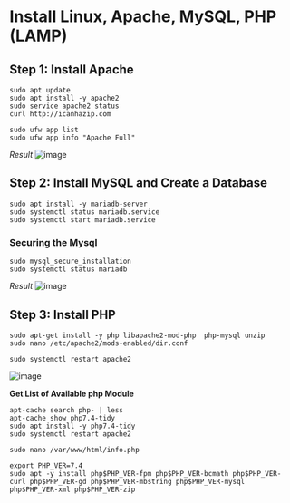# Install Linux, Apache, MySQL, PHP (LAMP)

## Step 1: Install Apache
```
sudo apt update
sudo apt install -y apache2
sudo service apache2 status
curl http://icanhazip.com

sudo ufw app list
sudo ufw app info "Apache Full"

```
_Result_
![image](https://user-images.githubusercontent.com/111234771/212993547-4f48ef40-b32c-441e-88e5-295677da30f5.png)


## Step 2: Install MySQL and Create a Database

```
sudo apt install -y mariadb-server
sudo systemctl status mariadb.service
sudo systemctl start mariadb.service
```

### Securing the Mysql
```
sudo mysql_secure_installation
sudo systemctl status mariadb
```
_Result_
![image](https://user-images.githubusercontent.com/111234771/212994455-a3735eb4-36cb-41bd-a0db-fa3979699b4b.png)

## Step 3: Install PHP

```
sudo apt-get install -y php libapache2-mod-php  php-mysql unzip
sudo nano /etc/apache2/mods-enabled/dir.conf

sudo systemctl restart apache2
```
![image](https://user-images.githubusercontent.com/111234771/212996152-2b054363-3721-4fb7-b3c5-c2c00cf800f2.png)

**Get List of Available php Module**
```
apt-cache search php- | less
apt-cache show php7.4-tidy
sudo apt install -y php7.4-tidy
sudo systemctl restart apache2
```

```
sudo nano /var/www/html/info.php
```
```
export PHP_VER=7.4
sudo apt -y install php$PHP_VER-fpm php$PHP_VER-bcmath php$PHP_VER-curl php$PHP_VER-gd php$PHP_VER-mbstring php$PHP_VER-mysql php$PHP_VER-xml php$PHP_VER-zip
```
